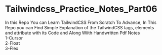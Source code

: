 # Tailwindcss_Practice_Notes_Part06
In this Repo You can Learn TailwindCSS From Scratch To Advance, In This Repo you can Find Simple Explanation of the TailwindCSS tags, elements and attribute with its Code and Along Wiith Handwritten Pdf Notes<br>
1-Cursor<br>
2-Float<br>
3-Flex<br>
